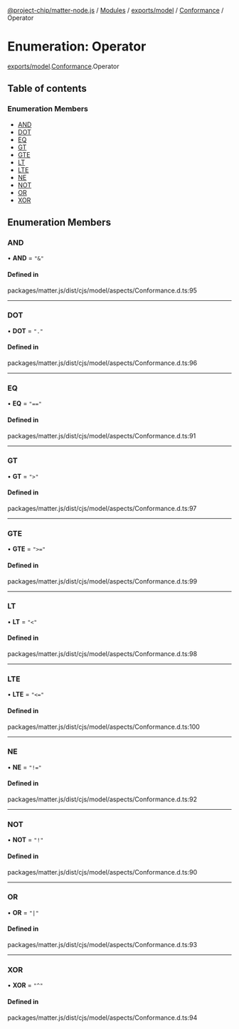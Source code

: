 [@project-chip/matter-node.js](../README.md) / [Modules](../modules.md) / [exports/model](../modules/exports_model.md) / [Conformance](../modules/exports_model.Conformance.md) / Operator

# Enumeration: Operator

[exports/model](../modules/exports_model.md).[Conformance](../modules/exports_model.Conformance.md).Operator

## Table of contents

### Enumeration Members

- [AND](exports_model.Conformance.Operator.md#and)
- [DOT](exports_model.Conformance.Operator.md#dot)
- [EQ](exports_model.Conformance.Operator.md#eq)
- [GT](exports_model.Conformance.Operator.md#gt)
- [GTE](exports_model.Conformance.Operator.md#gte)
- [LT](exports_model.Conformance.Operator.md#lt)
- [LTE](exports_model.Conformance.Operator.md#lte)
- [NE](exports_model.Conformance.Operator.md#ne)
- [NOT](exports_model.Conformance.Operator.md#not)
- [OR](exports_model.Conformance.Operator.md#or)
- [XOR](exports_model.Conformance.Operator.md#xor)

## Enumeration Members

### AND

• **AND** = ``"&"``

#### Defined in

packages/matter.js/dist/cjs/model/aspects/Conformance.d.ts:95

___

### DOT

• **DOT** = ``"."``

#### Defined in

packages/matter.js/dist/cjs/model/aspects/Conformance.d.ts:96

___

### EQ

• **EQ** = ``"=="``

#### Defined in

packages/matter.js/dist/cjs/model/aspects/Conformance.d.ts:91

___

### GT

• **GT** = ``">"``

#### Defined in

packages/matter.js/dist/cjs/model/aspects/Conformance.d.ts:97

___

### GTE

• **GTE** = ``">="``

#### Defined in

packages/matter.js/dist/cjs/model/aspects/Conformance.d.ts:99

___

### LT

• **LT** = ``"<"``

#### Defined in

packages/matter.js/dist/cjs/model/aspects/Conformance.d.ts:98

___

### LTE

• **LTE** = ``"<="``

#### Defined in

packages/matter.js/dist/cjs/model/aspects/Conformance.d.ts:100

___

### NE

• **NE** = ``"!="``

#### Defined in

packages/matter.js/dist/cjs/model/aspects/Conformance.d.ts:92

___

### NOT

• **NOT** = ``"!"``

#### Defined in

packages/matter.js/dist/cjs/model/aspects/Conformance.d.ts:90

___

### OR

• **OR** = ``"|"``

#### Defined in

packages/matter.js/dist/cjs/model/aspects/Conformance.d.ts:93

___

### XOR

• **XOR** = ``"^"``

#### Defined in

packages/matter.js/dist/cjs/model/aspects/Conformance.d.ts:94
